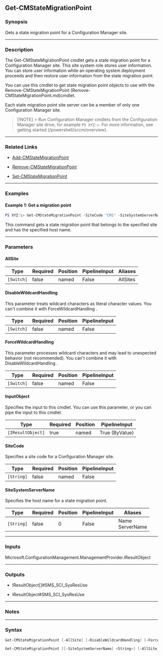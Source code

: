 Get-CMStateMigrationPoint
-------------------------




### Synopsis
Gets a state migration point for a Configuration Manager site.



---


### Description

The Get-CMStateMigrationPoint cmdlet gets a state migration point for a Configuration Manager site. This site system role stores user information. You can store user information while an operating system deployment proceeds and then restore user information from the state migration point.



You can use this cmdlet to get state migration point objects to use with the Remove-CMStateMigrationPoint (Remove-CMStateMigrationPoint.md)cmdlet.



Each state migration point site server can be a member of only one Configuration Manager site.



> [!NOTE] > Run Configuration Manager cmdlets from the Configuration Manager site drive, for example `PS XYZ:>`. For more information, see getting started (/powershell/sccm/overview).



---


### Related Links
* [Add-CMStateMigrationPoint](Add-CMStateMigrationPoint)



* [Remove-CMStateMigrationPoint](Remove-CMStateMigrationPoint)



* [Set-CMStateMigrationPoint](Set-CMStateMigrationPoint)





---


### Examples
#### Example 1: Get a migration point
```PowerShell
PS XYZ:\> Get-CMStateMigrationPoint -SiteCode "CM1" -SiteSystemServerName "SMP01.Western.Contoso.com"
```
This command gets a state migration point that belongs to the specified site and has the specified host name.


---


### Parameters
#### **AllSite**








|Type      |Required|Position|PipelineInput|Aliases |
|----------|--------|--------|-------------|--------|
|`[Switch]`|false   |named   |False        |AllSites|



#### **DisableWildcardHandling**

This parameter treats wildcard characters as literal character values. You can't combine it with ForceWildcardHandling .






|Type      |Required|Position|PipelineInput|
|----------|--------|--------|-------------|
|`[Switch]`|false   |named   |False        |



#### **ForceWildcardHandling**

This parameter processes wildcard characters and may lead to unexpected behavior (not recommended). You can't combine it with DisableWildcardHandling .






|Type      |Required|Position|PipelineInput|
|----------|--------|--------|-------------|
|`[Switch]`|false   |named   |False        |



#### **InputObject**

Specifies the input to this cmdlet. You can use this parameter, or you can pipe the input to this cmdlet.






|Type             |Required|Position|PipelineInput |
|-----------------|--------|--------|--------------|
|`[IResultObject]`|true    |named   |True (ByValue)|



#### **SiteCode**

Specifies a site code for a Configuration Manager site.






|Type      |Required|Position|PipelineInput|
|----------|--------|--------|-------------|
|`[String]`|false   |named   |False        |



#### **SiteSystemServerName**

Specifies the host name for a state migration point.






|Type      |Required|Position|PipelineInput|Aliases            |
|----------|--------|--------|-------------|-------------------|
|`[String]`|false   |0       |False        |Name<br/>ServerName|





---


### Inputs
Microsoft.ConfigurationManagement.ManagementProvider.IResultObject





---


### Outputs
* IResultObject[]#SMS_SCI_SysResUse


* IResultObject#SMS_SCI_SysResUse






---


### Notes




---


### Syntax
```PowerShell
Get-CMStateMigrationPoint [-AllSite] [-DisableWildcardHandling] [-ForceWildcardHandling] -InputObject <IResultObject> [<CommonParameters>]
```
```PowerShell
Get-CMStateMigrationPoint [[-SiteSystemServerName] <String>] [-AllSite] [-DisableWildcardHandling] [-ForceWildcardHandling] [-SiteCode <String>] [<CommonParameters>]
```
